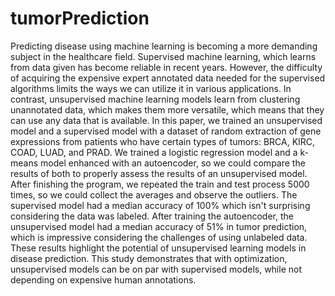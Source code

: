 # tumorPrediction
Predicting disease using machine learning is becoming a more demanding subject in the healthcare field. Supervised machine learning, which learns from data given has become reliable in recent years. However, the difficulty of acquiring the expensive expert annotated data needed for the supervised algorithms limits the ways we can utilize it in various applications. In contrast, unsupervised machine learning models learn from clustering unannotated data, which makes them more versatile, which means that they can use any data that is available. In this paper, we trained an unsupervised model and a supervised model with a dataset of random extraction of gene expressions from patients who have certain types of tumors: BRCA, KIRC, COAD, LUAD, and PRAD. We trained a logistic regression model and a k-means model enhanced with an autoencoder, so we could compare the results of both to properly assess the results of an unsupervised model. After finishing the program, we repeated the train and test process 5000 times, so we could collect the averages and observe the outliers. The supervised model had a median accuracy of 100% which isn't surprising considering the data was labeled. After training the autoencoder, the unsupervised model had a median accuracy of 51% in tumor prediction, which is impressive considering the challenges of using unlabeled data. These results highlight the potential of unsupervised learning models in disease prediction. This study demonstrates that with optimization, unsupervised models can be on par with supervised models, while not depending on expensive human annotations.
